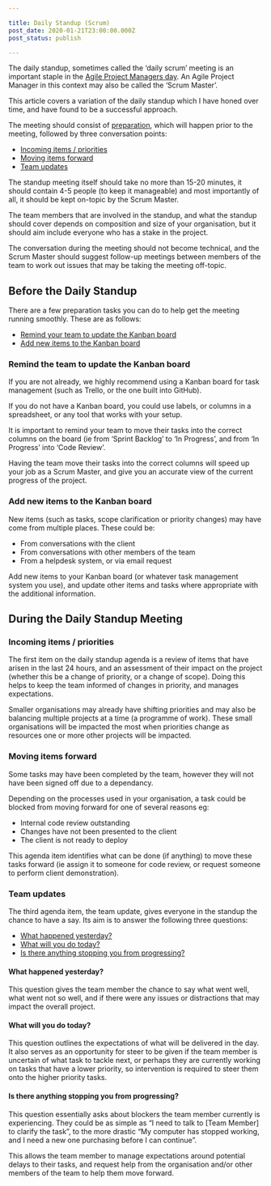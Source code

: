 ```yaml
---

title: Daily Standup (Scrum)
post_date: 2020-01-21T23:00:00.000Z
post_status: publish

---
```


The daily standup, sometimes called the ‘daily scrum’ meeting is an important staple in the [Agile Project Managers day](https://wholesomecode.ltd/blog/quick-guide-to-agile-project-management/). An Agile Project Manager in this context may also be called the ‘Scrum Master’.

This article covers a variation of the daily standup which I have honed over time, and have found to be a successful approach.

The meeting should consist of [preparation](#before_the_daily_standup), which will happen prior to the meeting, followed by three conversation points:

*   [Incoming items / priorities](/#incoming_items_priorities)
*   [Moving items forward](/#moving_items_forward)
*   [Team updates](/#team_updates)

The standup meeting itself should take no more than 15-20 minutes, it should contain 4-5 people (to keep it manageable) and most importantly of all, it should be kept on-topic by the Scrum Master.

The team members that are involved in the standup, and what the standup should cover depends on composition and size of your organisation, but it should aim include everyone who has a stake in the project.

The conversation during the meeting should not become technical, and the Scrum Master should suggest follow-up meetings between members of the team to work out issues that may be taking the meeting off-topic.

<a id="before_the_daily_standup"/>Before the Daily Standup
------------------------

There are a few preparation tasks you can do to help get the meeting running smoothly. These are as follows:

*   [Remind your team to update the Kanban board](/#remind_the_team_to_update_the_kanban_board)
*   [Add new items to the Kanban board](#add_new_items_to_the_kanban_board)

### <a id="remind_the_team_to_update_the_kanban_board"/>Remind the team to update the Kanban board

If you are not already, we highly recommend using a Kanban board for task management (such as Trello, or the one built into GitHub).

If you do not have a Kanban board, you could use labels, or columns in a spreadsheet, or any tool that works with your setup.

It is important to remind your team to move their tasks into the correct columns on the board (ie from ‘Sprint Backlog’ to ‘In Progress’, and from ‘In Progress’ into ‘Code Review’.

Having the team move their tasks into the correct columns will speed up your job as a Scrum Master, and give you an accurate view of the current progress of the project.

### <a id="add_new_items_to_the_kanban_board"/>Add new items to the Kanban board

New items (such as tasks, scope clarification or priority changes) may have come from multiple places. These could be:

*   From conversations with the client
*   From conversations with other members of the team
*   From a helpdesk system, or via email request

Add new items to your Kanban board (or whatever task management system you use), and update other items and tasks where appropriate with the additional information.

During the Daily Standup Meeting
--------------------------------

### <a id="incoming_items_priorities"/>Incoming items / priorities

The first item on the daily standup agenda is a review of items that have arisen in the last 24 hours, and an assessment of their impact on the project (whether this be a change of priority, or a change of scope). Doing this helps to keep the team informed of changes in priority, and manages expectations.

Smaller organisations may already have shifting priorities and may also be balancing multiple projects at a time (a programme of work). These small organisations will be impacted the most when priorities change as resources one or more other projects will be impacted.

### <a id="moving_items_forward"/>Moving items forward

Some tasks may have been completed by the team, however they will not have been signed off due to a dependancy.

Depending on the processes used in your organisation, a task could be blocked from moving forward for one of several reasons eg:

*   Internal code review outstanding
*   Changes have not been presented to the client
*   The client is not ready to deploy

This agenda item identifies what can be done (if anything) to move these tasks forward (ie assign it to someone for code review, or request someone to perform client demonstration).

### <a id="team_updates"/>Team updates

The third agenda item, the team update, gives everyone in the standup the chance to have a say. Its aim is to answer the following three questions:

*   [What happened yesterday?](/#what_happened_yesterday)
*   [What will you do today?](#what_will_you_do_today)
*   [Is there anything stopping you from progressing?](#is_there_anything_stopping_you_from_progressing)

#### <a id="what_happened_yesterday"/>What happened yesterday?

This question gives the team member the chance to say what went well, what went not so well, and if there were any issues or distractions that may impact the overall project.

#### <a id="what_will_you_do_today"/>What will you do today?

This question outlines the expectations of what will be delivered in the day. It also serves as an opportunity for steer to be given if the team member is uncertain of what task to tackle next, or perhaps they are currently working on tasks that have a lower priority, so intervention is required to steer them onto the higher priority tasks.

#### <a id="is_there_anything_stopping_you_from_progressing"/>Is there anything stopping you from progressing?

This question essentially asks about blockers the team member currently is experiencing. They could be as simple as “I need to talk to \[Team Member\] to clarify the task”, to the more drastic “My computer has stopped working, and I need a new one purchasing before I can continue”.

This allows the team member to manage expectations around potential delays to their tasks, and request help from the organisation and/or other members of the team to help them move forward.